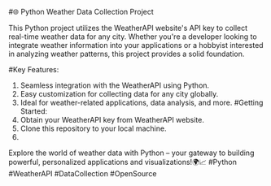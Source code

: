 #🌐 Python Weather Data Collection Project

This Python project utilizes the WeatherAPI website's API key to collect real-time weather data for any city. Whether you're a developer looking to integrate weather information into your applications or a hobbyist interested in analyzing weather patterns, this project provides a solid foundation.

#Key Features:
1. Seamless integration with the WeatherAPI using Python.
2. Easy customization for collecting data for any city globally.
3. Ideal for weather-related applications, data analysis, and more.
#Getting Started:
1. Obtain your WeatherAPI key from WeatherAPI website.
2. Clone this repository to your local machine.
3. 
Explore the world of weather data with Python – your gateway to building powerful, personalized applications and visualizations!🌍📈
#Python #WeatherAPI #DataCollection #OpenSource
